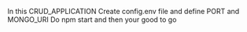 In this CRUD_APPLICATION
Create config.env file and define PORT and MONGO_URI
Do npm start and then your good to go
